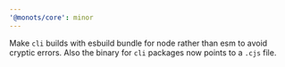 ```yaml
---
'@monots/core': minor
---
```


Make `cli` builds with esbuild bundle for node rather than esm to avoid cryptic errors. Also the binary for `cli` packages now points to a `.cjs` file.
